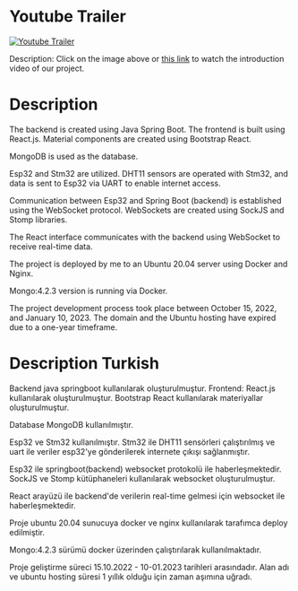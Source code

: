 # Youtube Trailer

[![Youtube Trailer](https://img.youtube.com/vi/VZfeQSmh-bA/maxresdefault.jpg)](https://youtu.be/VZfeQSmh-bA?si=ORhVqNmPamjv0LjB)

Description: Click on the image above or [this link](https://youtu.be/VZfeQSmh-bA?si=ORhVqNmPamjv0LjB) to watch the introduction video of our project.

# Description

The backend is created using Java Spring Boot.
The frontend is built using React.js.
Material components are created using Bootstrap React.

MongoDB is used as the database.

Esp32 and Stm32 are utilized.
DHT11 sensors are operated with Stm32, and data is sent to Esp32 via UART to enable internet access.

Communication between Esp32 and Spring Boot (backend) is established using the WebSocket protocol.
WebSockets are created using SockJS and Stomp libraries.

The React interface communicates with the backend using WebSocket to receive real-time data.

The project is deployed by me to an Ubuntu 20.04 server using Docker and Nginx.

Mongo:4.2.3 version is running via Docker.

The project development process took place between October 15, 2022, and January 10, 2023.
The domain and the Ubuntu hosting have expired due to a one-year timeframe.

# Description Turkish 

Backend java springboot kullanılarak oluşturulmuştur.
Frontend: React.js kullanılarak oluşturulmuştur. 
Bootstrap React kullanılarak materiyallar oluşturulmuştur.

Database MongoDB kullanılmıştır.

Esp32 ve Stm32 kullanılmıştır.
Stm32 ile DHT11 sensörleri çalıştırılmış ve uart ile veriler esp32'ye gönderilerek internete çıkışı sağlanmıştır.

Esp32 ile springboot(backend) websocket protokolü ile haberleşmektedir.
SockJS ve Stomp kütüphaneleri kullanılarak websocket oluşturulmuştur. 

React arayüzü ile backend'de verilerin real-time gelmesi için websocket ile haberleşmektedir.

Proje ubuntu 20.04 sunucuya docker ve nginx kullanılarak tarafımca deploy edilmiştir.

Mongo:4.2.3 sürümü docker üzerinden çalıştırılarak kullanılmaktadır.

Proje geliştirme süreci 15.10.2022 - 10-01.2023 tarihleri arasındadır.
Alan adı ve ubuntu hosting süresi 1 yıllık olduğu için zaman aşımına uğradı.
